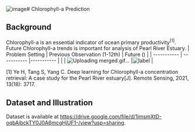 ![image](https://github.com/Ryanfzhang/Summer-Project/assets/150044070/ce6a3870-12fa-486d-9802-3a93d3685df6)# Chlorophyll-a Prediction
## Background
Chlorophyll-a is an essential indicator of ocean primary productivity<sup>[1]</sup>. Future Chlorophyll-a trends is important for analysis of Pearl River Estuary.
|   Problem Setting   | Previous Observation (1-12th) | Future () | 
| ----------- | ----------- |----------- |
|       |  ![Uploading merged.gif…]()
    |![label](https://github.com/Ryanfzhang/Summer-Project/assets/150044070/4831b45e-0a03-4f8d-943d-9fb789725d81)
|


[1] Ye H, Tang S, Yang C. Deep learning for Chlorophyll-a concentration retrieval: A case study for the Pearl River estuary[J]. Remote Sensing, 2021, 13(18): 3717.

## Dataset and Illustration
Dataset is available at https://drive.google.com/file/d/1imsmXtD-oqbAibckTY0J0A6mcgHjUF1-/view?usp=sharing.

